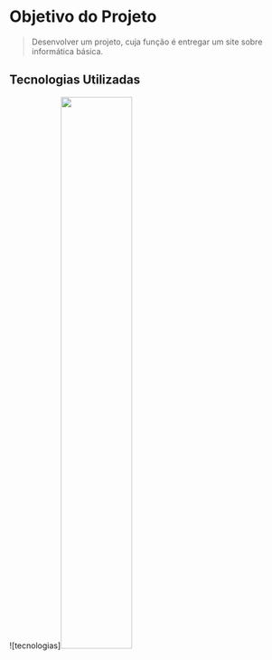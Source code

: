 # **Objetivo do Projeto** 

> Desenvolver um projeto, cuja função é entregar um site sobre informática básica.

## Tecnologias Utilizadas
![tecnologias]<img src="https://apexensino.com.br/wp-content/uploads/2017/11/html-css-javascript.jpg" width="50%">

